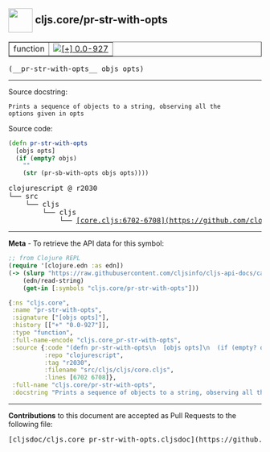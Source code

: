 ## <img width="48px" valign="middle" src="http://i.imgur.com/Hi20huC.png"> cljs.core/pr-str-with-opts

 <table border="1">
<tr>

<td>function</td>
<td><a href="https://github.com/cljsinfo/cljs-api-docs/tree/0.0-927"><img valign="middle" alt="[+] 0.0-927" src="https://img.shields.io/badge/+-0.0--927-lightgrey.svg"></a> </td>
</tr>
</table>

 <samp>
(__pr-str-with-opts__ objs opts)<br>
</samp>

---




Source docstring:

```
Prints a sequence of objects to a string, observing all the
options given in opts
```

Source code:

```clj
(defn pr-str-with-opts
  [objs opts]
  (if (empty? objs)
    ""
    (str (pr-sb-with-opts objs opts))))
```

 <pre>
clojurescript @ r2030
└── src
    └── cljs
        └── cljs
            └── <ins>[core.cljs:6702-6708](https://github.com/clojure/clojurescript/blob/r2030/src/cljs/cljs/core.cljs#L6702-L6708)</ins>
</pre>


---

__Meta__ - To retrieve the API data for this symbol:

```clj
;; from Clojure REPL
(require '[clojure.edn :as edn])
(-> (slurp "https://raw.githubusercontent.com/cljsinfo/cljs-api-docs/catalog/cljs-api.edn")
    (edn/read-string)
    (get-in [:symbols "cljs.core/pr-str-with-opts"]))
```

```clj
{:ns "cljs.core",
 :name "pr-str-with-opts",
 :signature ["[objs opts]"],
 :history [["+" "0.0-927"]],
 :type "function",
 :full-name-encode "cljs.core_pr-str-with-opts",
 :source {:code "(defn pr-str-with-opts\n  [objs opts]\n  (if (empty? objs)\n    \"\"\n    (str (pr-sb-with-opts objs opts))))",
          :repo "clojurescript",
          :tag "r2030",
          :filename "src/cljs/cljs/core.cljs",
          :lines [6702 6708]},
 :full-name "cljs.core/pr-str-with-opts",
 :docstring "Prints a sequence of objects to a string, observing all the\noptions given in opts"}

```

---

__Contributions__ to this document are accepted as Pull Requests to the following file:

 <pre>
[cljsdoc/cljs.core_pr-str-with-opts.cljsdoc](https://github.com/cljsinfo/cljs-api-docs/blob/master/cljsdoc/cljs.core_pr-str-with-opts.cljsdoc)
</pre>

